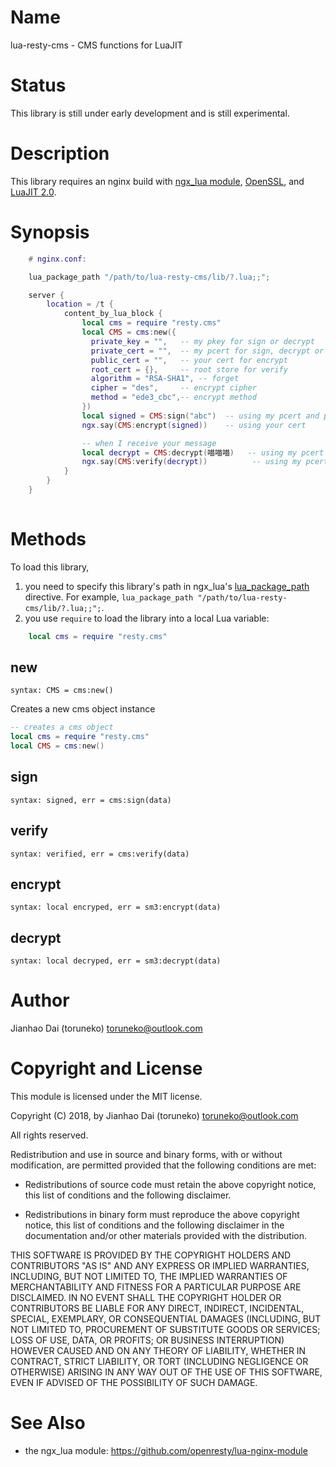 Name
=============

lua-resty-cms - CMS functions for LuaJIT

Status
======

This library is still under early development and is still experimental.

Description
===========

This library requires an nginx build with [ngx_lua module](https://github.com/openresty/lua-nginx-module), [OpenSSL](https://www.openssl.org), and [LuaJIT 2.0](http://luajit.org/luajit.html).

Synopsis
========

```lua
    # nginx.conf:

    lua_package_path "/path/to/lua-resty-cms/lib/?.lua;;";

    server {
        location = /t {
            content_by_lua_block {
                local cms = require "resty.cms"
                local CMS = cms:new({
                  private_key = "",   -- my pkey for sign or decrypt
                  private_cert = "",  -- my pcert for sign, decrypt or verify
                  public_cert = "",   -- your cert for encrypt
                  root_cert = {},     -- root store for verify
                  algorithm = "RSA-SHA1", -- forget
                  cipher = "des",     -- encrypt cipher
                  method = "ede3_cbc",-- encrypt method
                })
                local signed = CMS:sign("abc")  -- using my pcert and pkey
                ngx.say(CMS:encrypt(signed))    -- using your cert

                -- when I receive your message
                local decrypt = CMS:decrypt(喵喵喵)   -- using my pcert and pkey
                ngx.say(CMS:verify(decrypt))          -- using my pcert and root store
            }
        }
    }
    
```

Methods
=======

To load this library,

1. you need to specify this library's path in ngx_lua's [lua_package_path](https://github.com/openresty/lua-nginx-module#lua_package_path) directive. For example, `lua_package_path "/path/to/lua-resty-cms/lib/?.lua;;";`.
2. you use `require` to load the library into a local Lua variable:

```lua
    local cms = require "resty.cms"
```

new
---
`syntax: CMS = cms:new()`

Creates a new cms object instance


```lua
-- creates a cms object
local cms = require "resty.cms"
local CMS = cms:new()
```

sign
----
`syntax: signed, err = cms:sign(data)`

verify
------
`syntax: verified, err = cms:verify(data)`

encrypt
------
`syntax: local encryped, err = sm3:encrypt(data)`

decrypt
------
`syntax: local decryped, err = sm3:decrypt(data)`

Author
======

Jianhao Dai (toruneko) <toruneko@outlook.com>


Copyright and License
=====================

This module is licensed under the MIT license.

Copyright (C) 2018, by Jianhao Dai (toruneko) <toruneko@outlook.com>

All rights reserved.

Redistribution and use in source and binary forms, with or without modification, are permitted provided that the following conditions are met:

* Redistributions of source code must retain the above copyright notice, this list of conditions and the following disclaimer.

* Redistributions in binary form must reproduce the above copyright notice, this list of conditions and the following disclaimer in the documentation and/or other materials provided with the distribution.

THIS SOFTWARE IS PROVIDED BY THE COPYRIGHT HOLDERS AND CONTRIBUTORS "AS IS" AND ANY EXPRESS OR IMPLIED WARRANTIES, INCLUDING, BUT NOT LIMITED TO, THE IMPLIED WARRANTIES OF MERCHANTABILITY AND FITNESS FOR A PARTICULAR PURPOSE ARE DISCLAIMED. IN NO EVENT SHALL THE COPYRIGHT HOLDER OR CONTRIBUTORS BE LIABLE FOR ANY DIRECT, INDIRECT, INCIDENTAL, SPECIAL, EXEMPLARY, OR CONSEQUENTIAL DAMAGES (INCLUDING, BUT NOT LIMITED TO, PROCUREMENT OF SUBSTITUTE GOODS OR SERVICES; LOSS OF USE, DATA, OR PROFITS; OR BUSINESS INTERRUPTION) HOWEVER CAUSED AND ON ANY THEORY OF LIABILITY, WHETHER IN CONTRACT, STRICT LIABILITY, OR TORT (INCLUDING NEGLIGENCE OR OTHERWISE) ARISING IN ANY WAY OUT OF THE USE OF THIS SOFTWARE, EVEN IF ADVISED OF THE POSSIBILITY OF SUCH DAMAGE.


See Also
========
* the ngx_lua module: https://github.com/openresty/lua-nginx-module
